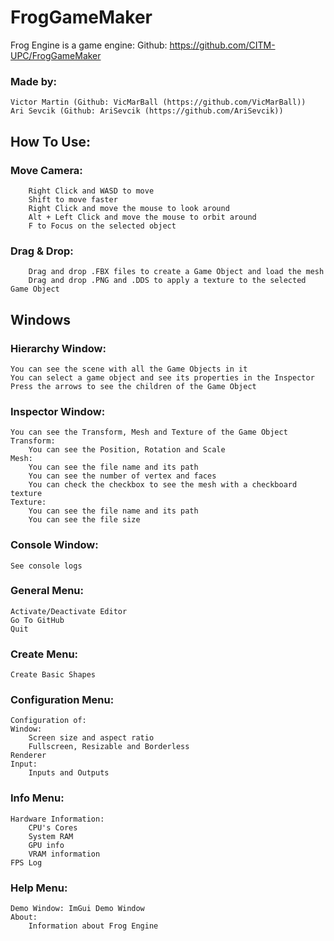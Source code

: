 # FrogGameMaker

Frog Engine is a game engine: 
    Github: https://github.com/CITM-UPC/FrogGameMaker

### Made by: 
    Victor Martin (Github: VicMarBall (https://github.com/VicMarBall))
    Ari Sevcik (Github: AriSevcik (https://github.com/AriSevcik))

## How To Use: 
### Move Camera: 
        Right Click and WASD to move
        Shift to move faster
        Right Click and move the mouse to look around
        Alt + Left Click and move the mouse to orbit around
        F to Focus on the selected object
### Drag & Drop: 
        Drag and drop .FBX files to create a Game Object and load the mesh
        Drag and drop .PNG and .DDS to apply a texture to the selected Game Object

## Windows
### Hierarchy Window: 
    You can see the scene with all the Game Objects in it
    You can select a game object and see its properties in the Inspector
    Press the arrows to see the children of the Game Object

### Inspector Window: 
    You can see the Transform, Mesh and Texture of the Game Object
    Transform: 
        You can see the Position, Rotation and Scale
    Mesh: 
        You can see the file name and its path
        You can see the number of vertex and faces
        You can check the checkbox to see the mesh with a checkboard texture
    Texture: 
        You can see the file name and its path
        You can see the file size

### Console Window:
    See console logs

### General Menu: 
    Activate/Deactivate Editor
    Go To GitHub
    Quit

### Create Menu: 
    Create Basic Shapes

### Configuration Menu: 
    Configuration of:
    Window: 
        Screen size and aspect ratio
        Fullscreen, Resizable and Borderless
    Renderer
    Input:
        Inputs and Outputs

### Info Menu: 
    Hardware Information: 
        CPU's Cores
        System RAM
        GPU info
        VRAM information
    FPS Log

### Help Menu: 
    Demo Window: ImGui Demo Window
    About: 
        Information about Frog Engine
